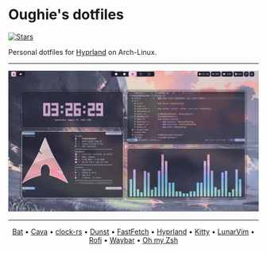 # Oughie's dotfiles

[![Stars](https://img.shields.io/github/stars/Oughie/dotfiles)](.config/Oughie/dotfiles/stargazers)

Personal dotfiles for [Hyprland](https://hyprland.org/) on Arch-Linux.

---

![presentation_hyprland](screenshots/hyprland.png "Screenshot (hyprland)")

---

<p align="center">
    <a href="https://github.com/Oughie/dotfiles/tree/main/.config/bat">Bat</a> •
    <a href="https://github.com/Oughie/dotfiles/tree/main/.config/cava">Cava</a> •
    <a href="https://github.com/Oughie/dotfiles/tree/main/.config/clock-rs">clock-rs</a> •
    <a href="https://github.com/Oughie/dotfiles/tree/main/.config/dunst">Dunst</a> •
    <a href="https://github.com/Oughie/dotfiles/tree/main/.config/fastfetch">FastFetch</a> •
    <a href="https://github.com/Oughie/dotfiles/tree/main/.config/hypr">Hyprland</a> •
    <a href="https://github.com/Oughie/dotfiles/tree/main/.config/kitty">Kitty</a> •
    <a href="https://github.com/Oughie/dotfiles/tree/main/.config/lvim">LunarVim</a> •
    <a href="https://github.com/Oughie/dotfiles/tree/main/.config/rofi">Rofi</a> •
    <a href="https://github.com/Oughie/dotfiles/tree/main/.config/waybar">Waybar</a> •
    <a href="https://github.com/Oughie/dotfiles/tree/main/.config/zsh">Oh my Zsh</a>
</p>
